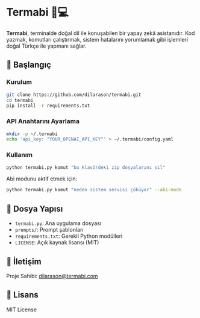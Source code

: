 # Termabi 🧠💻

**Termabi**, terminalde doğal dil ile konuşabilen bir yapay zekâ asistanıdır. Kod yazmak, komutları çalıştırmak, sistem hatalarını yorumlamak gibi işlemleri doğal Türkçe ile yapmanı sağlar.

## 🚀 Başlangıç

### Kurulum

```bash
git clone https://github.com/dilarason/termabi.git
cd termabi
pip install -r requirements.txt
```

### API Anahtarını Ayarlama

```bash
mkdir -p ~/.termabi
echo 'api_key: "YOUR_OPENAI_API_KEY"' > ~/.termabi/config.yaml
```

### Kullanım

```bash
python termabi.py komut "bu klasördeki zip dosyalarını sil"
```

Abi modunu aktif etmek için:

```bash
python termabi.py komut "neden sistem servisi çöküyor" --abi-mode
```

## 📁 Dosya Yapısı

- `termabi.py`: Ana uygulama dosyası
- `prompts/`: Prompt şablonları
- `requirements.txt`: Gerekli Python modülleri
- `LICENSE`: Açık kaynak lisansı (MIT)

## 📧 İletişim

Proje Sahibi: [dilarason@termabi.com](mailto:dilarason@termabi.com)

## 🪪 Lisans

MIT License
